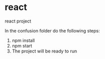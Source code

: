 # react
react project


In the confusion folder do the following steps:
1. npm install 
2. npm start
3. The project will be ready to run
